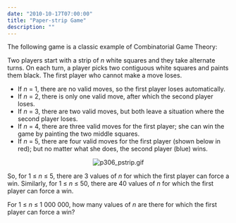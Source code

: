 ```yaml
---
date: "2010-10-17T07:00:00"
title: "Paper-strip Game"
description: ""
---
```


<p>The following game is a classic example of Combinatorial Game Theory:</p>
<p>Two players start with a strip of <var>n</var> white squares and they take alternate turns.
On each turn, a player picks two contiguous white squares and paints them black.
The first player who cannot make a move loses.</p>
<p></p><ul><li>If <var>n</var> = 1, there are no valid moves, so the first player loses automatically.</li>
<li>If <var>n</var> = 2, there is only one valid move, after which the second player loses.</li>
<li>If <var>n</var> = 3, there are two valid moves, but both leave a situation where the second player loses.</li>
<li>If <var>n</var> = 4, there are three valid moves for the first player; she can win the game by painting the two middle squares.</li>
<li>If <var>n</var> = 5, there are four valid moves for the first player (shown below in red); but no matter what she does, the second player (blue) wins.</li>
</ul><div align="center"><img alt="p306_pstrip.gif" class="dark_img" src="/images/p306_pstrip.gif"/></div>
<p>So, for 1 ≤ <var>n</var> ≤ 5, there are 3 values of <var>n</var> for which the first player can force a win.
Similarly, for 1 ≤ <var>n</var> ≤ 50, there are 40 values of <var>n</var> for which the first player can force a win.</p>
<p>For 1 ≤ <var>n</var> ≤ 1 000 000, how many values of <var>n</var> are there for which the first player can force a win?</p>

